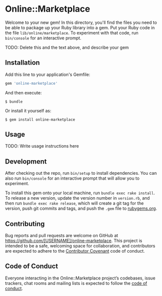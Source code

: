 # Online::Marketplace

Welcome to your new gem! In this directory, you'll find the files you need to be able to package up your Ruby library into a gem. Put your Ruby code in the file `lib/online/marketplace`. To experiment with that code, run `bin/console` for an interactive prompt.

TODO: Delete this and the text above, and describe your gem

## Installation

Add this line to your application's Gemfile:

```ruby
gem 'online-marketplace'
```

And then execute:

    $ bundle

Or install it yourself as:

    $ gem install online-marketplace

## Usage

TODO: Write usage instructions here

## Development

After checking out the repo, run `bin/setup` to install dependencies. You can also run `bin/console` for an interactive prompt that will allow you to experiment.

To install this gem onto your local machine, run `bundle exec rake install`. To release a new version, update the version number in `version.rb`, and then run `bundle exec rake release`, which will create a git tag for the version, push git commits and tags, and push the `.gem` file to [rubygems.org](https://rubygems.org).

## Contributing

Bug reports and pull requests are welcome on GitHub at https://github.com/[USERNAME]/online-marketplace. This project is intended to be a safe, welcoming space for collaboration, and contributors are expected to adhere to the [Contributor Covenant](http://contributor-covenant.org) code of conduct.

## Code of Conduct

Everyone interacting in the Online::Marketplace project’s codebases, issue trackers, chat rooms and mailing lists is expected to follow the [code of conduct](https://github.com/[USERNAME]/online-marketplace/blob/master/CODE_OF_CONDUCT.md).
